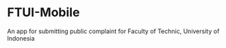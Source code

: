 # FTUI-Mobile
An app for submitting public complaint for Faculty of Technic, University of Indonesia
